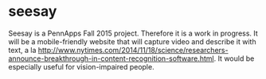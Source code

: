 # seesay
Seesay is a PennApps Fall 2015 project. Therefore it is a work in progress. It will be a mobile-friendly website that will capture video and describe it with text, a la http://www.nytimes.com/2014/11/18/science/researchers-announce-breakthrough-in-content-recognition-software.html. It would be especially useful for vision-impaired people.
